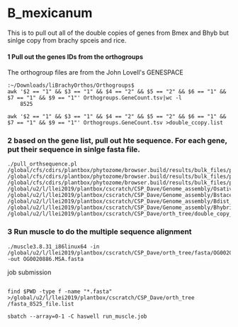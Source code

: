 # B_mexicanum
This is to pull out all of the double copies of genes from Bmex and Bhyb but sinlge copy from brachy spceis and rice.

#### 1 Pull out the genes IDs from the orthogroups

The orthogroup files are from the John Lovell's GENESPACE

```
:~/Downloads/liBrachyOrthos/Orthogroups$ 
awk '$2 == "1" && $3 == "1" && $4 == "2" && $5 == "2" && $6 == "1" && $7 == "1" && $9 == "1"' Orthogroups.GeneCount.tsv|wc -l
    8525

awk '$2 == "1" && $3 == "1" && $4 == "2" && $5 == "2" && $6 == "1" && $7 == "1" && $9 == "1"' Orthogroups.GeneCount.tsv >double_ccopy.list

```

### 2 based on the gene list, pull out hte sequence. For each gene, put their sequence in sinlge fasta file.

```
./pull_orthsequence.pl /global/cfs/cdirs/plantbox/phytozome/browser.build/results/bulk_files/phytozome/BsylvaticumAin_1_721_v2.1/annotation/BsylvaticumAin_1_721_v2.1.cds_primaryTranscriptOnly.fa /global/cfs/cdirs/plantbox/phytozome/browser.build/results/bulk_files/phytozome/Bmexicanum_577_v1.1/annotation/Bmexicanum_577_v1.1.cds_primaryTranscriptOnly.fa  /global/cfs/cdirs/plantbox/phytozome/browser.build/results/bulk_files/phytozome/BarbusculaBARB1_720_v3.1/annotation/BarbusculaBARB1_720_v3.1.cds_primaryTranscriptOnly.fa /global/u2/l/llei2019/plantbox/cscratch/CSP_Dave/Genome_assembly/OsativaKitaake/annotation/OsativaKitaake_499_v3.1.cds_primaryTranscriptOnly.fa /global/u2/l/llei2019/plantbox/cscratch/CSP_Dave/Genome_assembly/Bstacei/annotation/Bstacei_316_v1.1.cds_primaryTranscriptOnly.fa /global/u2/l/llei2019/plantbox/cscratch/CSP_Dave/Genome_assembly/Bdist_v3.2/v3.2/annotation/Bdistachyon_556_v3.2.cds_primaryTranscriptOnly.fa /global/u2/l/llei2019/plantbox/cscratch/CSP_Dave/Genome_assembly/Bhybridum/annotation/Bhybridum_463_v1.1.cds_primaryTranscriptOnly.fa /global/u2/l/llei2019/plantbox/cscratch/CSP_Dave/orth_tree/double_copy_genes.txt
```

### 3 Run muscle to do the multiple sequence alignment 

````
./muscle3.8.31_i86linux64 -in /global/u2/l/llei2019/plantbox/cscratch/CSP_Dave/orth_tree/fasta/OG0020886.fasta  -out OG0020886.MSA.fasta

````
job submission

```

find $PWD -type f -name "*.fasta" >/global/u2/l/llei2019/plantbox/cscratch/CSP_Dave/orth_tree /fasta_8525_file.list

sbatch --array=0-1 -C haswell run_muscle.job

```


